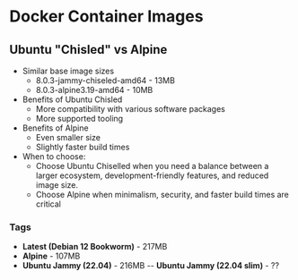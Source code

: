# Docker Container Images

## Ubuntu "Chisled" vs Alpine

- Similar base image sizes
    - 8.0.3-jammy-chiseled-amd64 - 13MB
    - 8.0.3-alpine3.19-amd64 - 10MB
- Benefits of Ubuntu Chisled
    - More compatibility with various software packages
    - More supported tooling
- Benefits of Alpine
    - Even smaller size
    - Slightly faster build times
- When to choose:
    - Choose Ubuntu Chiselled when you need a balance between a larger ecosystem, development-friendly features, and reduced image size.
    - Choose Alpine when minimalism, security, and faster build times are critical

### Tags

- **Latest (Debian 12 Bookworm)** - 217MB
- **Alpine** - 107MB
- **Ubuntu Jammy (22.04)** - 216MB
-- **Ubuntu Jammy (22.04 slim)** - ??